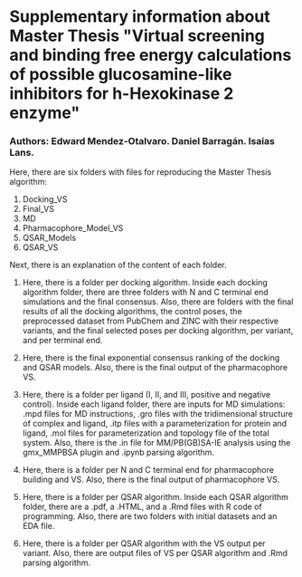 # Supplementary information about Master Thesis "Virtual screening and binding free energy calculations of possible glucosamine-like inhibitors for h-Hexokinase 2 enzyme"
### Authors: Edward Mendez-Otalvaro. Daniel Barragán. Isaías Lans.
 
 <p>Here, there are six folders with files for reproducing the Master Thesis algorithm:

1. Docking_VS
2. Final_VS
3. MD
4. Pharmacophore_Model_VS
5. QSAR_Models
6. QSAR_VS

Next, there is an explanation of the content of each folder.
  
1. Here, there is a folder per docking algorithm. Inside each docking algorithm folder, there are three folders with N and C terminal end simulations and the final consensus. Also, there are folders with the final results of all the docking algorithms, the control poses, the preprocessed dataset from PubChem and ZINC with their respective variants, and the final selected poses per docking algorithm, per variant, and per terminal end. 
  
2. Here, there is the final exponential consensus ranking of the docking and QSAR models. Also, there is the final output of the pharmacophore VS.
  
3. Here, there is a folder per ligand (I, II, and III, positive and negative control). Inside each ligand folder, there are inputs for MD simulations: .mpd files for MD instructions, .gro files with the tridimensional structure of complex and ligand, .itp files with a parameterization for protein and ligand, .mol files for parameterization and topology file of the total system. Also, there is the .in file for MM/PB(GB)SA-IE analysis using the gmx_MMPBSA plugin and .ipynb parsing algorithm.
  
4. Here, there is a folder per N and C terminal end for pharmacophore building and VS. Also, there is the final output of pharmacophore VS.
  
5. Here, there is a folder per QSAR algorithm. Inside each QSAR algorithm folder, there are a .pdf, a .HTML, and a .Rmd files with R code of programming. Also, there are two folders with initial datasets and an EDA file.
  
6. Here, there is a folder per QSAR algorithm with the VS output per variant. Also, there are output files of VS per QSAR algorithm and .Rmd parsing algorithm.
  
</p>
